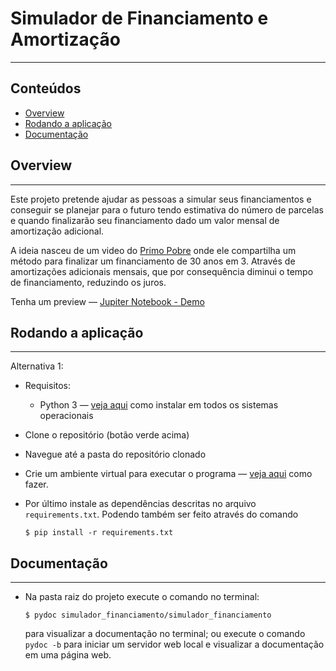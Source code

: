 

# Simulador de Financiamento e Amortização

---
## Conteúdos
 
- [Overview](#Overview)
- [Rodando a aplicação](#Rodando-a-aplicação)
- [Documentação](#Documentação)


## Overview

---

Este projeto pretende ajudar as pessoas a simular seus financiamentos e conseguir se planejar para o futuro tendo 
estimativa do número de parcelas e quando finalizarão seu financiamento dado um valor mensal de amortização 
adicional.

A ideia nasceu de um video do [Primo Pobre](https://www.youtube.com/c/PrimoPobre) onde ele compartilha um método 
para finalizar um financiamento de 30 anos em 3. Através de amortizações adicionais mensais, que por consequência 
diminui o tempo de financiamento, reduzindo os juros.

Tenha um preview — [Jupiter Notebook - Demo](https://github.com/mauriciocoruja/simulador-financiamento/blob/3289d7769ed86c0345a6ff887b0c319d93998e81/jupyter_demo.ipynb)


## Rodando a aplicação

---

Alternativa 1:
- Requisitos:
  - Python 3 — [veja aqui](https://realpython.com/installing-python/) como instalar em todos os sistemas operacionais
- Clone o repositório (botão verde acima)
- Navegue até a pasta do repositório clonado
- Crie um ambiente virtual para executar o programa — 
[veja aqui](https://realpython.com/python-virtual-environments-a-primer/#create-it) como fazer.
- Por último instale as dependências descritas no arquivo ```requirements.txt```. Podendo também ser feito através 
    do comando


      $ pip install -r requirements.txt

[//]: # (Alternativa 2)

[//]: # ()
[//]: # (- Experimente o código através de um ambiente on-line )

[//]: # ([![Binder]&#40;https://mybinder.org/badge_logo.svg&#41;]&#40;https://mybinder.org/v2/gh/mauriciocoruja/simulador-financiamento/HEAD?labpath=jupyter_demo.ipynb&#41;)

## Documentação

---
- Na pasta raiz do projeto execute o comando no terminal:
 
 
      $ pydoc simulador_financiamento/simulador_financiamento 
  para visualizar a documentação no terminal; ou execute o comando ```pydoc -b``` para iniciar um servidor web local e 
  visualizar a documentação em uma página web.

